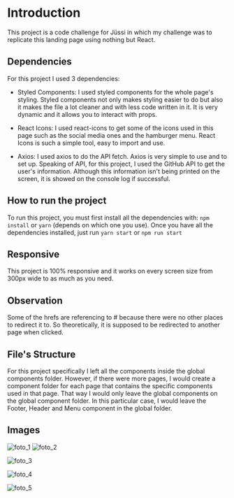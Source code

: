 # Introduction

This project is a code challenge for Jüssi in which my challenge was to replicate this landing page using nothing but React.

## Dependencies

For this project I used 3 dependencies:

- Styled Components: I used styled components for the whole page's styling.
  Styled components not only makes styling easier to do but also it makes the file a lot cleaner and with less code written in it. It is very dynamic and it allows you to interact with props.

- React Icons: I used react-icons to get some of the icons used in this page such as the social media ones and the hamburger menu.
  React Icons is such a simple tool, easy to import and use.

- Axios: I used axios to do the API fetch. Axios is very simple to use and to set up.
  Speaking of API, for this project, I used the GitHub API to get the user's information.
  Although this information isn't being printed on the screen, it is showed on the console log if successful.

## How to run the project

To run this project, you must first install all the dependencies with:
`npm install` or `yarn` (depends on which one you use).
Once you have all the dependencies installed, just run `yarn start` or `npm run start`

## Responsive

This project is 100% responsive and it works on every screen size from 300px wide to as much as you need.

## Observation

Some of the hrefs are referencing to # because there were no other places to redirect it to.
So theoretically, it is supposed to be redirected to another page when clicked.

## File's Structure

For this project specifically I left all the components inside the global components folder.
However, if there were more pages, I would create a component folder for each page that contains the specific components used in that page. That way I would only leave the global components on the global component folder. In this particular case, I would leave the Footer, Header and Menu component in the global folder.

## Images

![foto_1](https://user-images.githubusercontent.com/67983948/112389961-54e23b80-8cd4-11eb-8a06-43b3a41808aa.png) ![foto_2](https://user-images.githubusercontent.com/67983948/112389985-5ad81c80-8cd4-11eb-8a92-5d57203a65a1.png)

![foto_3](https://user-images.githubusercontent.com/67983948/112390949-ddada700-8cd5-11eb-852b-73582791eba0.png)

![foto_4](https://user-images.githubusercontent.com/67983948/112391228-59a7ef00-8cd6-11eb-988f-de57111a7d5a.png)

![foto_5](https://user-images.githubusercontent.com/67983948/112391251-62002a00-8cd6-11eb-8b45-ceadb072184e.png)
